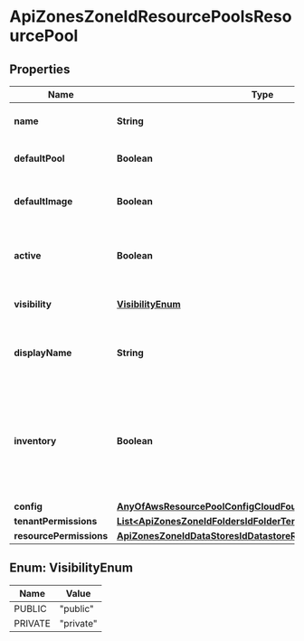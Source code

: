 

# ApiZonesZoneIdResourcePoolsResourcePool

## Properties

Name | Type | Description | Notes
------------ | ------------- | ------------- | -------------
**name** | **String** | Name of Resource Pool | 
**defaultPool** | **Boolean** | Set as the Default Pool |  [optional]
**defaultImage** | **Boolean** | Set as the Default Image Target |  [optional]
**active** | **Boolean** | Activate &#x60;true&#x60; or disable &#x60;false&#x60; the datastore |  [optional]
**visibility** | [**VisibilityEnum**](#VisibilityEnum) | Setting &#x60;private&#x60; or &#x60;public&#x60; |  [optional]
**displayName** | **String** | Optional Display Name (VMware only) |  [optional]
**inventory** | **Boolean** | Enable &#x60;True&#x60; or disable &#x60;False&#x60; inventory sync for resource pool during cloud refresh |  [optional]
**config** | [**AnyOfAwsResourcePoolConfigCloudFoundryResourcePoolConfig**](AnyOfAwsResourcePoolConfigCloudFoundryResourcePoolConfig.md) |  | 
**tenantPermissions** | [**List&lt;ApiZonesZoneIdFoldersIdFolderTenantPermissions&gt;**](ApiZonesZoneIdFoldersIdFolderTenantPermissions.md) |  |  [optional]
**resourcePermissions** | [**ApiZonesZoneIdDataStoresIdDatastoreResourcePermissions**](ApiZonesZoneIdDataStoresIdDatastoreResourcePermissions.md) |  |  [optional]



## Enum: VisibilityEnum

Name | Value
---- | -----
PUBLIC | &quot;public&quot;
PRIVATE | &quot;private&quot;



